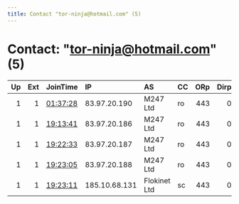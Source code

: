 ```yaml
---
title: Contact "tor-ninja@hotmail.com" (5)
---
```


# Contact: "tor-ninja@hotmail.com" (5)

|   Up |   Ext | JoinTime                                                                                            | IP            | AS           | CC   |   ORp |   Dirp | OS    | Version   | Nickname   |   eFamMembers |
|-----:|------:|:----------------------------------------------------------------------------------------------------|:--------------|:-------------|:-----|------:|-------:|:------|:----------|:-----------|--------------:|
|    1 |     1 | [01:37:28](https://metrics.torproject.org/rs.html#details/84BB893133BB7D5C7D7D1F2B792D7C6BC656BEE2) | 83.97.20.190  | M247 Ltd     | ro   |   443 |      0 | Linux | 0.2.9.17  | Ninja1     |             6 |
|    1 |     1 | [19:13:41](https://metrics.torproject.org/rs.html#details/F6B45070A8C2836FEF5E3A8DBC9FDF32744F3F8D) | 83.97.20.186  | M247 Ltd     | ro   |   443 |      0 | Linux | 0.2.9.17  | Ninja2     |             6 |
|    1 |     1 | [19:22:33](https://metrics.torproject.org/rs.html#details/112DBBD518EA49B507513A40483E03CEB64873AA) | 83.97.20.187  | M247 Ltd     | ro   |   443 |      0 | Linux | 0.2.9.17  | Ninja3     |             6 |
|    1 |     1 | [19:23:05](https://metrics.torproject.org/rs.html#details/21C147E408034376A7A2051DFAD532002380D054) | 83.97.20.188  | M247 Ltd     | ro   |   443 |      0 | Linux | 0.2.9.17  | Ninja4     |             6 |
|    1 |     1 | [19:23:11](https://metrics.torproject.org/rs.html#details/D88E461CE4242F2140BC5855291EFD0C2E240639) | 185.10.68.131 | Flokinet Ltd | sc   |   443 |      0 | Linux | 0.2.9.17  | Ninja5     |             6 |
